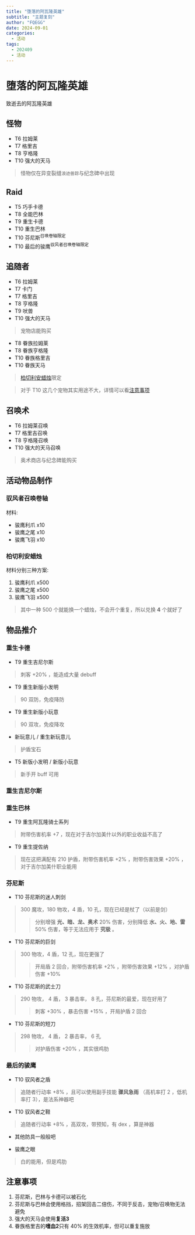 ```yaml
---
title: "堕落的阿瓦隆英雄"
subtitle: "主题复刻"
author: "FQEGG"
date: 2024-09-01
categories:
  - 活动
tags:
  - 202409
  - 活动
---
```


# 堕落的阿瓦隆英雄

致逝去的阿瓦隆英雄

## 怪物

- T6 拉姆莱
- T7 格里吉
- T8 亨格隆
- T10 强大的天马

> 怪物仅在异变裂缝`浪迹兽踪`与纪念碑中出现

## Raid

- T5 巧手卡德
- T8 全能巴林
- T9 重生卡德
- T10 重生巴林
- T10 芬尼斯<sup>召唤卷轴限定</sup>
- T10 最后的骏鹰<sup>驭风者召唤卷轴限定</sup>

## 追随者

- T6 拉姆莱
- T7 卡门
- T7 格里吉
- T8 亨格隆
- T9 吠兽
- T10 强大的天马

> 宠物店能购买

- T8 眷族拉姆莱
- T8 眷族亨格隆
- T10 眷族格里吉
- T10 眷族天马

> [柏切利安蜡烛](#柏切利安蜡烛)限定

> 对于 T10 这几个宠物其实用途不大，详情可以看[注意事项](#注意事项)

## 召唤术

- T6 拉姆莱召唤
- T7 格里吉召唤
- T8 亨格隆召唤
- T10 强大的天马召唤

> 奥术商店与纪念碑能购买

## 活动物品制作

### 驭风者召唤卷轴

材料:

- 骏鹰利爪 x10
- 骏鹰之尾 x10
- 骏鹰飞羽 x10

### 柏切利安蜡烛

材料分别三种方案:

1. 骏鹰利爪 x500
2. 骏鹰之尾 x500
3. 骏鹰飞羽 x500

> 其中一种 500 个就能换一个蜡烛，不会开个重复，所以兑换 **4** 个就好了

## 物品推介

### 重生卡德

- T9 重生吉尼尔斯
> 刺客 +20% ，能造成大量 debuff

- T9 重生新版小发明
> 90 双防，免疫降防

- T9 重生新版小玩意
> 90 双攻，免疫降攻

- 新玩意儿 / 重生新玩意儿
> 护盾宝石

- T5 新版小发明 / 新版小玩意
> 新手开 buff 可用

### 重生吉尼尔斯

### 重生巴林

- T9 重生阿瓦隆骑士系列
> 附带伤害机率 +7 ，现在对于吉尔加美什以外的职业收益不高了

- T9 重生提佐纳
> 现在这把满配有 210 护盾，附带伤害机率 +2% ，附带伤害效果 +20% ，对于吉尔加美什职业能用

### 芬尼斯

- T10 芬尼斯的迷人刺剑
> 300 魔攻，180 物攻，4 盾，10 孔，现在已经是杖了（以前是剑）
>> 分别增强 **光、暗、龙、奥术** 20% 伤害，分别降低 **水、火、地、雷** 50% 伤害，等于无法应用于 **究极** 。

- T10 芬尼斯的巨剑
> 300 物攻，4 盾，12 孔，现在更强了
>> 开局盾 2 回合，附带伤害机率 +2% ，附带伤害效果 +12% ，对护盾伤害 +10%

- T10 芬尼斯的武士刀
> 290 物攻， 4 盾， 3 暴击率， 8 孔，芬尼斯的最爱，现在好用了
>> 刺客 +30% ，暴击伤害 +15% ，开局护盾 2 回合

- T10 芬尼斯的短刀
> 298 物攻， 4 盾， 2 暴击率， 6 孔
>> 对护盾伤害 +20% ，其实很鸡肋

### 最后的骏鹰

- T10 驭风者之盾
> 追随者行动率 +8% ，且可以使用副手技能 **骤风急雨** （高机率打 2 ，低机率打 3），是法系神器吧

- T10 驭风者之鞋

> 追随者行动率 +8% ，高双攻，带预知，有 dex ，算是神器

- 其他防具一般般吧

- 骏鹰之眼
> 白的能用，但是鸡肋

## 注意事项

1. 芬尼斯，巴林与卡德可以被石化
2. 芬尼斯与巴林会使用格挡，招架回击二倍伤，不同于反击，宠物/召唤物无法避免
3. 强大的天马会使用**复活3**
4. 眷族格里吉的**嗜血2**只有 40% 的生效机率，但可以重复施放
